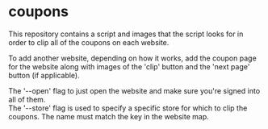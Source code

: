 # coupons  
This repository contains a script and images that the script looks for in order to clip all of the coupons on each website.  

To add another website, depending on how it works, add the coupon page for the website along with images of the 'clip' button and the 'next page' button (if applicable).

The '--open' flag to just open the website and make sure you're signed into all of them.  
The '--store' flag is used to specify a specific store for which to clip the coupons. The name must match the key in the website map.  